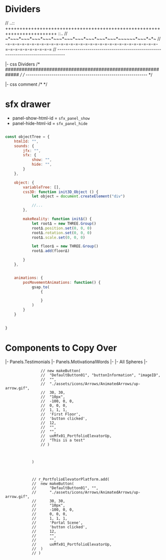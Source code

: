 # Dividers
// ..:: ++++++++++++++++++++++++++++++++++++++++++++++++++++++++++++++++++++++++ ::..
// ~*~*~*~*~*~*~*~*~*~*~*~*~*~*~*~*~*~*~*~*~*~*~*~*~*~*~*~*~*~*~*~*~*~~*~*~*~*~*~*~*~
// -=-=-=-=-=-=-=-=-=-=-=-=-=-=-=-=-=-=-=-=-=-=-=-=-=-=-=-=-=-=-=-=-=-=-=-=-=-=-=-=-=
// ----------------------------------------------------------------------------------

|- css Dividers
/* ############################################################# */
/* ------------------------------------------------------------- */


|- css comment
/* */


# sfx drawer
- panel-show-html-id = `sfx_panel_show`
- panel-hide-html-id = `sfx_panel_hide`


``` js

const objectTree = {
	htmlId: "",
	sounds: {
		jfx: "",
		sfx: {
			show: "",
			hide: "",
		}
	},

	object: {
		variableTree: [],
		css3D: function init3D_Object () {
			let object = document.createElement("div")

			//...
		},

		makeReality: function initΔ() {
			let rootΔ = new THREE.Group()
			rootΔ.position.set(0, 0, 0)
			rootΔ.rotation.set(0, 0, 0)
			rootΔ.scale.set(0, 0, 0)

			let floorΔ = new THREE.Group()
			rootΔ.add(floorΔ)

		}
	},


	animations: {
		posMovementAnimations: function() {
			gsap.to(
				{

				}
			)
		}
	}

	
}

```



# Components to Copy Over
|- Panels.Testimonials
|- Panels.MotivationalWords
|- 
|- All Spheres
|- 





					// new makeButton(
					// 	"DefaultButton01", "buttonInformation", "imageID",
					// 	"",
					// 	"./assets/icons/Arrows/AnimatedArrows/up-arrow.gif",
					// 	30, 30, 
					// 	"10px",
					// 	-100, 0, 0,
					// 	0, 0, 0,
					// 	1, 1, 1, 
					// 	'First Floor',
					// 	'button clicked',
					// 	12,
					// 	"",
					// 	"",
					// 	uxMfx01_PortfolioElevatorUp,
					// 	"This is a test"
					// )


					
				)



				// r_PortfolioElevatorPlatform.add(
				// 	new makeButton(
				// 		"DefaultButton01", "",
				// 		"./assets/icons/Arrows/AnimatedArrows/up-arrow.gif",
				// 		30, 30, 
				// 		"10px",
				// 		-100, 0, 0,
				// 		0, 0, 0,
				// 		1, 1, 1, 
				// 		'Portal Scene',
				// 		'button clicked',
				// 		12,
				// 		"",
				// 		"",
				// 		uxMfx01_PortfolioElevatorUp,
				// 	)
				// )
